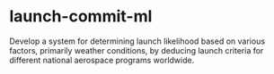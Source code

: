 # launch-commit-ml
Develop a system for determining launch likelihood based on various factors, primarily weather conditions, by deducing launch criteria for different national aerospace programs worldwide.
